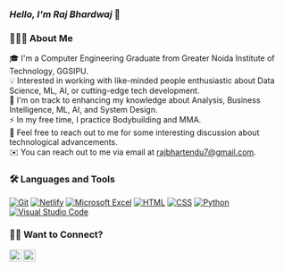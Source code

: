 ### *Hello, I'm Raj Bhardwaj* 👋

### 👨🏻‍💻 About Me
🎓 I'm a Computer Engineering Graduate from Greater Noida Institute of Technology, GGSIPU.\
💡 Interested in working with like-minded people enthusiastic about Data Science, ML, AI, or cutting-edge tech development.\
🌱 I'm on track to enhancing my knowledge about Analysis, Business Intelligence, ML, AI, and System Design.\
⚡ In my free time, I practice Bodybuilding and MMA.\
💬 Feel free to reach out to me for some interesting discussion about technological advancements.\
✉️ You can reach out to me via email at rajbhartendu7@gmail.com.

### 🛠 Languages and Tools
[![Git](https://img.shields.io/badge/Git-F05032?logo=git&logoColor=fff)](#)
[![Netlify](https://img.shields.io/badge/Netlify-%23000000.svg?logo=netlify&logoColor=#00C7B7)](#)
[![Microsoft Excel](https://img.shields.io/badge/Microsoft_Excel-217346?logo=microsoft-excel&logoColor=white)](#)
[![HTML](https://img.shields.io/badge/HTML-%23E34F26.svg?logo=html5&logoColor=white)](#)
[![CSS](https://img.shields.io/badge/CSS-1572B6?logo=css3&logoColor=fff)](#)
[![Python](https://img.shields.io/badge/Python-3776AB?logo=python&logoColor=fff)](#)
[![Visual Studio Code](https://img.shields.io/badge/Visual%20Studio%20Code-0078d7.svg?logo=visual-studio-code&logoColor=white)](#)

### 🤝🏻 Want to Connect?
<a href="https://www.linkedin.com/in/raj-bhardwaj-08b485200/">
  <img align="left" alt="Raj's LinkedIn" width="22px" src="https://cdn-icons-png.flaticon.com/512/3670/3670129.png" />
</a>
<a href="https://github.com/RajBhardwaj29">
  <img align="left" alt="Raj's GitHub" width="22px" src="https://cdn-icons-png.flaticon.com/512/270/270798.png" />
</a>
